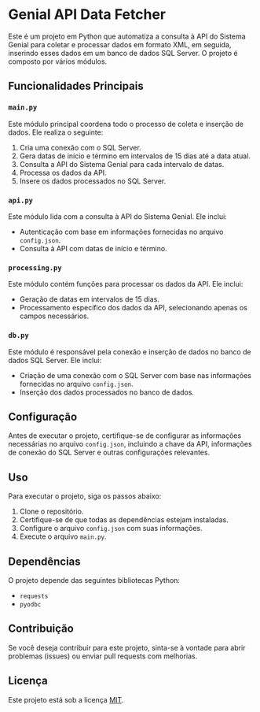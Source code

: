# Genial API Data Fetcher

Este é um projeto em Python que automatiza a consulta à API do Sistema Genial para coletar e processar dados em formato XML, em seguida, inserindo esses dados em um banco de dados SQL Server. O projeto é composto por vários módulos.

## Funcionalidades Principais

### `main.py`

Este módulo principal coordena todo o processo de coleta e inserção de dados. Ele realiza o seguinte:

1. Cria uma conexão com o SQL Server.
2. Gera datas de início e término em intervalos de 15 dias até a data atual.
3. Consulta a API do Sistema Genial para cada intervalo de datas.
4. Processa os dados da API.
5. Insere os dados processados no SQL Server.

### `api.py`

Este módulo lida com a consulta à API do Sistema Genial. Ele inclui:

- Autenticação com base em informações fornecidas no arquivo `config.json`.
- Consulta à API com datas de início e término.

### `processing.py`

Este módulo contém funções para processar os dados da API. Ele inclui:

- Geração de datas em intervalos de 15 dias.
- Processamento específico dos dados da API, selecionando apenas os campos necessários.

### `db.py`

Este módulo é responsável pela conexão e inserção de dados no banco de dados SQL Server. Ele inclui:

- Criação de uma conexão com o SQL Server com base nas informações fornecidas no arquivo `config.json`.
- Inserção dos dados processados no banco de dados.

## Configuração

Antes de executar o projeto, certifique-se de configurar as informações necessárias no arquivo `config.json`, incluindo a chave da API, informações de conexão do SQL Server e outras configurações relevantes.

## Uso

Para executar o projeto, siga os passos abaixo:

1. Clone o repositório.
2. Certifique-se de que todas as dependências estejam instaladas.
3. Configure o arquivo `config.json` com suas informações.
4. Execute o arquivo `main.py`.

## Dependências

O projeto depende das seguintes bibliotecas Python:

- `requests`
- `pyodbc`

## Contribuição

Se você deseja contribuir para este projeto, sinta-se à vontade para abrir problemas (issues) ou enviar pull requests com melhorias.

## Licença

Este projeto está sob a licença [MIT](LICENSE).
